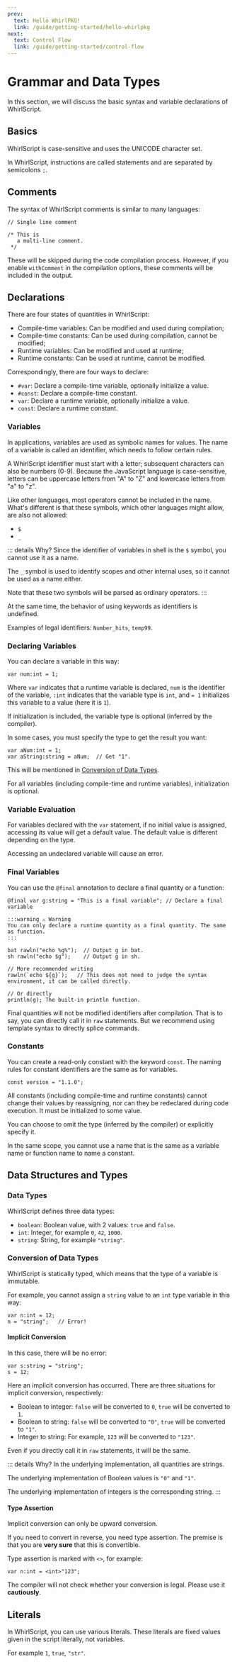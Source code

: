 ```yaml
---
prev:
  text: Hello WhirlPKG!
  link: /guide/getting-started/hello-whirlpkg
next:
  text: Control Flow
  link: /guide/getting-started/control-flow
---
```

# Grammar and Data Types

In this section, we will discuss the basic syntax and variable declarations of WhirlScript.

## Basics

WhirlScript is case-sensitive and uses the UNICODE character set.

In WhirlScript, instructions are called statements and are separated by semicolons `;`.

## Comments

The syntax of WhirlScript comments is similar to many languages:

```whirlscript
// Single line comment

/* This is
   a multi-line comment.
 */
```

These will be skipped during the code compilation process. However, if you enable `withComment` in the compilation options, these comments will be included in the output.

## Declarations

There are four states of quantities in WhirlScript:

- Compile-time variables: Can be modified and used during compilation;
- Compile-time constants: Can be used during compilation, cannot be modified;
- Runtime variables: Can be modified and used at runtime;
- Runtime constants: Can be used at runtime, cannot be modified.

Correspondingly, there are four ways to declare:

- `#var`: Declare a compile-time variable, optionally initialize a value.
- `#const`: Declare a compile-time constant.
- `var`: Declare a runtime variable, optionally initialize a value.
- `const`: Declare a runtime constant.

### Variables

In applications, variables are used as symbolic names for values. The name of a variable is called an identifier, which needs to follow certain rules.

A WhirlScript identifier must start with a letter; subsequent characters can also be numbers (0-9). Because the JavaScript language is case-sensitive, letters can be uppercase letters from "A" to "Z" and lowercase letters from "a" to "z".

Like other languages, most operators cannot be included in the name. What's different is that these symbols, which other languages might allow, are also not allowed:

- `$`
- `_`

::: details Why?
Since the identifier of variables in shell is the `$` symbol, you cannot use it as a name.

The `_` symbol is used to identify scopes and other internal uses, so it cannot be used as a name either.

Note that these two symbols will be parsed as ordinary operators.
:::

At the same time, the behavior of using keywords as identifiers is undefined.

Examples of legal identifiers: `Number_hits`, `temp99`.

### Declaring Variables

You can declare a variable in this way:

```whirlscript
var num:int = 1;
```

Where `var` indicates that a runtime variable is declared, `num` is the identifier of the variable, `:int` indicates that the variable type is `int`, and `= 1` initializes this variable to a value (here it is `1`).

If initialization is included, the variable type is optional (inferred by the compiler).

In some cases, you must specify the type to get the result you want:

```whirlscript
var aNum:int = 1;
var aString:string = aNum;  // Get "1".
```

This will be mentioned in [Conversion of Data Types](#conversion-of-data-types).

For all variables (including compile-time and runtime variables), initialization is optional.

### Variable Evaluation

For variables declared with the `var` statement, if no initial value is assigned, accessing its value will get a default value. The default value is different depending on the type.

Accessing an undeclared variable will cause an error.

### Final Variables

You can use the `@final` annotation to declare a final quantity or a function:

```whirlscript
@final var g:string = "This is a final variable"; // Declare a final variable

:::warning ⚠️ Warning
You can only declare a runtime quantity as a final quantity. The same as function.
:::

bat rawln("echo %g%");  // Output g in bat.
sh rawln("echo $g");    // Output g in sh.

// More recommended writing
rawln(`echo ${g}`);   // This does not need to judge the syntax environment, it can be called directly.

// Or directly
println(g); The built-in println function.
```

Final quantities will not be modified identifiers after compilation. That is to say, you can directly call it in `raw` statements. But we recommend using template syntax to directly splice commands.

### Constants

You can create a read-only constant with the keyword `const`. The naming rules for constant identifiers are the same as for variables.

```whirlscript
const version = "1.1.0";
```
All constants (including compile-time and runtime constants) cannot change their values by reassigning, nor can they be redeclared during code execution. It must be initialized to some value.

You can choose to omit the type (inferred by the compiler) or explicitly specify it.

In the same scope, you cannot use a name that is the same as a variable name or function name to name a constant.

## Data Structures and Types

### Data Types

WhirlScript defines three data types:

- `boolean`: Boolean value, with 2 values: `true` and `false`.
- `int`: Integer, for example `0`, `42`, `1000`.
- `string`: String, for example `"string"`.

### Conversion of Data Types

WhirlScript is statically typed, which means that the type of a variable is immutable.

For example, you cannot assign a `string` value to an `int` type variable in this way:

```whirlscript
var n:int = 12;
n = "string";   // Error!
```

#### Implicit Conversion

In this case, there will be no error:

```whirlscript
var s:string = "string";
s = 12;
```

Here an implicit conversion has occurred. There are three situations for implicit conversion, respectively:

- Boolean to integer: `false` will be converted to `0`, `true` will be converted to `1`.
- Boolean to string: `false` will be converted to `"0"`, `true` will be converted to `"1"`.
- Integer to string: For example, `123` will be converted to `"123"`.

Even if you directly call it in `raw` statements, it will be the same.

::: details Why?
In the underlying implementation, all quantities are strings.

The underlying implementation of Boolean values is `"0"` and `"1"`.

The underlying implementation of integers is the corresponding string.
:::

#### Type Assertion

Implicit conversion can only be upward conversion.

If you need to convert in reverse, you need type assertion. The premise is that you are **very sure** that this is convertible.

Type assertion is marked with `<>`, for example:

```whirlscript
var n:int = <int>"123";
```

The compiler will not check whether your conversion is legal. Please use it **cautiously**.

## Literals

In WhirlScript, you can use various literals. These literals are fixed values given in the script literally, not variables.

For example `1`, `true`, `"str"`.